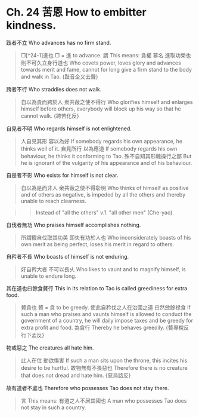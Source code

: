 # Ch. 24 苦恩 How to embitter kindness.

跂者不立
Who advances has no firm stand.

> □[^24-1]進也
□ = 進 to advance.
謂
This means:
貪權
慕名
進取功榮也
則不可久立身行道也
Who covets power,
loves glory
and advances towards merit and fame,
cannot for long give a firm stand to the body and walk in Tao.
{跂音企又去聲}

跨者不行
Who straddles does not walk.

> 自以為貴而跨於人
衆共蔽之使不得行
Who glorifies himself and enlarges himself before others,
everybody will block up his way so that he cannot walk.
{跨苦化反}

自見者不明
Who regards himself is not enlightened.

> 人自見其形
容以為好
If somebody regards his own appearance,
he thinks well of it.
自見所行
以為應道
If somebody regards his own behaviour,
he thinks it conforming to Tao.
殊不自知其形醜操行之鄙
But he is ignorant of the vulgarity of his appearance and of his behaviour.

自是者不彰
Who exists for himself is not clear.

> 自以為是而非人
衆共蔽之使不得彰明
Who thinks of himself as positive and of others as negative,
is impeded by all the others and thereby unable to reach clearness.

>> Instead of "all the others" v.1. "all other men" (Che-yao).

自伐者無功
Who praises himself accomplishes nothing.

> 所謂輙自伐取其功美
即失有功於人也
Who inconsiderately boasts of his own merit as being perfect,
loses his merit in regard to others.

自矜者不長
Who boasts of himself is not enduring.

> 好自矜大者
不可以長乆
Who likes to vaunt and to magnify himself,
is unable to endure long.

其在道也曰餘食贅行
This in its relation to Tao is called greediness for extra food.

> 贅貪也
贅 = 貪 to be greedy.
使此自矜伐之人在治國之道
曰然斂餘禄食
If such a man who praises and vaunts himself is allowed to conduct the government of a country,
he will daily impose taxes and be greedy for extra profit and food.
為貪行
Thereby he behaves greedily.
{贅專稅反
行下孟反}

物或惡之
The creatures all hate him.

> 此人在位
動欲傷害
If such a man sits upon the throne,
this incites his desire to be hurtful.
故物無有不畏惡也
Therefore there is no creature that does not dread and hate him.
{惡烏路反}

故有道者不處也
Therefore who possesses Tao does not stay there.

> 言
This means:
有道之人不居其國也
A man who possesses Tao does not stay in such a country.
